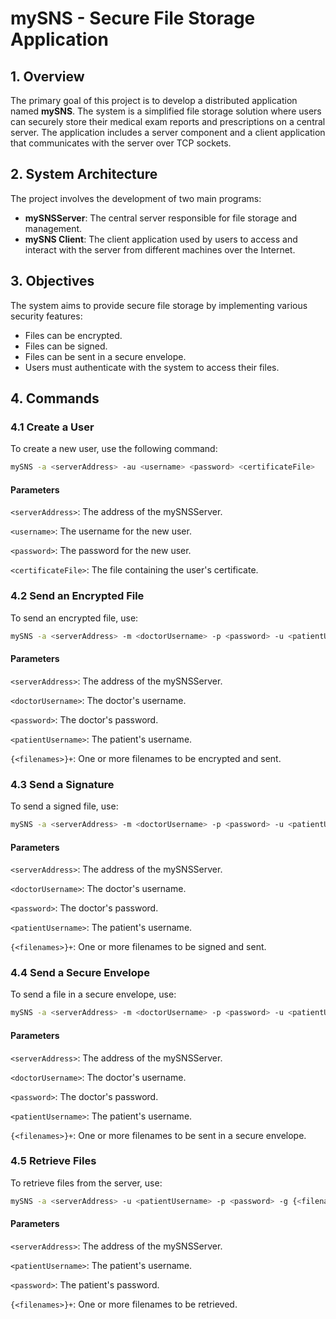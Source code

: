 # mySNS - Secure File Storage Application

## 1. Overview

The primary goal of this project is to develop a distributed application named **mySNS**. The system is a simplified file storage solution where users can securely store their medical exam reports and prescriptions on a central server. The application includes a server component and a client application that communicates with the server over TCP sockets.

## 2. System Architecture

The project involves the development of two main programs:

- **mySNSServer**: The central server responsible for file storage and management.
- **mySNS Client**: The client application used by users to access and interact with the server from different machines over the Internet.

## 3. Objectives

The system aims to provide secure file storage by implementing various security features:

- Files can be encrypted.
- Files can be signed.
- Files can be sent in a secure envelope.
- Users must authenticate with the system to access their files.

## 4. Commands

### 4.1 Create a User

To create a new user, use the following command:

```sh
mySNS -a <serverAddress> -au <username> <password> <certificateFile>
```

#### Parameters
`<serverAddress>`: The address of the mySNSServer.

`<username>`: The username for the new user.

`<password>`: The password for the new user.

`<certificateFile>`: The file containing the user's certificate.


### 4.2 Send an Encrypted File

To send an encrypted file, use:

```sh
mySNS -a <serverAddress> -m <doctorUsername> -p <password> -u <patientUsername> -sc {<filenames>}+
```

#### Parameters
`<serverAddress>`: The address of the mySNSServer.

`<doctorUsername>`: The doctor's username.

`<password>`: The doctor's password.

`<patientUsername>`: The patient's username.

`{<filenames>}+`: One or more filenames to be encrypted and sent.


### 4.3 Send a Signature

To send a signed file, use:

```sh
mySNS -a <serverAddress> -m <doctorUsername> -p <password> -u <patientUsername> -sa {<filenames>}+
```

#### Parameters
`<serverAddress>`: The address of the mySNSServer.

`<doctorUsername>`: The doctor's username.

`<password>`: The doctor's password.

`<patientUsername>`: The patient's username.

`{<filenames>}+`: One or more filenames to be signed and sent.


### 4.4 Send a Secure Envelope

To send a file in a secure envelope, use:

```sh
mySNS -a <serverAddress> -m <doctorUsername> -p <password> -u <patientUsername> -se {<filenames>}+
```
#### Parameters
`<serverAddress>`: The address of the mySNSServer.

`<doctorUsername>`: The doctor's username.

`<password>`: The doctor's password.

`<patientUsername>`: The patient's username.

`{<filenames>}+`: One or more filenames to be sent in a secure envelope.


### 4.5 Retrieve Files

To retrieve files from the server, use:

```sh
mySNS -a <serverAddress> -u <patientUsername> -p <password> -g {<filenames>}+
```
#### Parameters
`<serverAddress>`: The address of the mySNSServer.

`<patientUsername>`: The patient's username.

`<password>`: The patient's password.

`{<filenames>}+`: One or more filenames to be retrieved.


